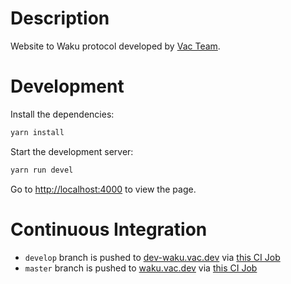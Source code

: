 # Description

Website to Waku protocol developed by [Vac Team](https://vac.dev/).

# Development

Install the dependencies:
```bash
yarn install
```
Start the development server:
```bash
yarn run devel
```
Go to [http://localhost:4000](http://localhost:4000) to view the page.

# Continuous Integration

- `develop` branch is pushed to [dev-waku.vac.dev](https://dev-waku.vac.dev) via [this CI Job](https://ci.status.im/job/website/job/dev-waku.vac.dev/)
- `master` branch is pushed to [waku.vac.dev](https://waku.vac.dev) via [this CI Job](https://ci.status.im/job/website/job/waku.vac.dev/)
